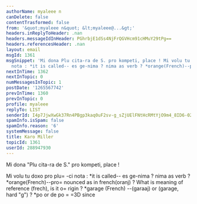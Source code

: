 ```yaml
---
authorName: myaleee n
canDelete: false
contentTrasformed: false
from: '&quot;myaleee n&quot; &lt;myaleee@...&gt;'
headers.inReplyToHeader: .nan
headers.messageIdInHeader: PGhrbjE1dSs4NjFrQGVHcm91cHMuY29tPg==
headers.referencesHeader: .nan
layout: email
msgId: 1361
msgSnippet: 'Mi dona Plu cita-ra de S. pro kompeti, place ! Mi volu tu doxo pro plu-ci
  nota : *it is called-- es ge-nima ? nima as verb ? *orange(French)--pronounced as'
nextInTime: 1362
nextInTopic: 0
numMessagesInTopic: 1
postDate: '1265567742'
prevInTime: 1360
prevInTopic: 0
profile: myaleee
replyTo: LIST
senderId: I4p7JjwXwGk37Rn4PBgp3kaq0uF2sv-g_sZjUElFNtHcRMtYjO9m4_8ID6-02Ntt6pUMavF2n_wLNfve8rpnggBE7JLx_A
spamInfo.isSpam: false
spamInfo.reason: '6'
systemMessage: false
title: Karo Miller
topicId: 1361
userId: 288947930
---
```


Mi dona "Plu cita-ra de S." pro kompeti, place !



Mi volu tu doxo pro plu=
-ci nota :
*it is called-- es ge-nima ? nima as verb ?
*orange(French)--pro=
nounced as in french(oranj) ? What is meaning of reference (frech), is it o=
rigin ?
*garage (French) --(garaaj) or (garage, hard "g") ?
*po or de po =
=3D since


